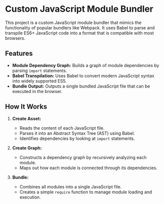 # Custom JavaScript Module Bundler

This project is a custom JavaScript module bundler that mimics the functionality of popular bundlers like Webpack. It uses Babel to parse and transpile ES6+ JavaScript code into a format that is compatible with most browsers.

## Features

- **Module Dependency Graph:** Builds a graph of module dependencies by parsing `import` statements.
- **Babel Transpilation:** Uses Babel to convert modern JavaScript syntax into widely supported ES5.
- **Bundle Output:** Outputs a single bundled JavaScript file that can be executed in the browser.

## How It Works

1. **Create Asset:** 
   - Reads the content of each JavaScript file.
   - Parses it into an Abstract Syntax Tree (AST) using Babel.
   - Identifies dependencies by looking at `import` statements.

2. **Create Graph:**
   - Constructs a dependency graph by recursively analyzing each module.
   - Maps out how each module is connected through its dependencies.

3. **Bundle:**
   - Combines all modules into a single JavaScript file.
   - Creates a simple `require` function to manage module loading and execution.
